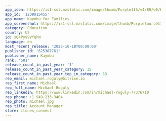 ```yaml
---
app_icon: https://is1-ssl.mzstatic.com/image/thumb/Purple116/v4/89/b0/6c/89b06ce8-ab12-4b72-a041-82f4c836c7c9/AppIcon-1x_U007emarketing-0-5-0-0-85-220-0.png/1024x1024bb.png
app_id: '1238915455'
app_name: Kaymbu for Families
app_screenshot: https://is1-ssl.mzstatic.com/image/thumb/PurpleSource114/v4/5a/0b/7d/5a0b7d29-087e-ac73-879c-7b63a7efcda9/b354d3ca-61b8-4847-ba72-d4e1aa5a5d6d_Splash_iPhone10__U00281_U0029.png/1242x2688bb.png
category: Education
country: US
id: xQ4Py99VfqhN
language: en
most_recent_release: '2023-10-18T00:00:00'
publisher_id: '625387761'
publisher_name: Kaymbu
rank: '501'
release_count_in_past_year: '1'
release_count_in_past_year_category: 15
release_count_in_past_year_top_in_category: 33
rep_email: michael.roguly@bitrise.io
rep_first_name: Michael
rep_full_name: Michael Roguly
rep_linkedin: https://www.linkedin.com/in/michael-roguly-77376710
rep_phone: +1 949-233-3404
rep_photo: michael.jpg
rep_title: Account Manager
store: itunes_connect
---
```

